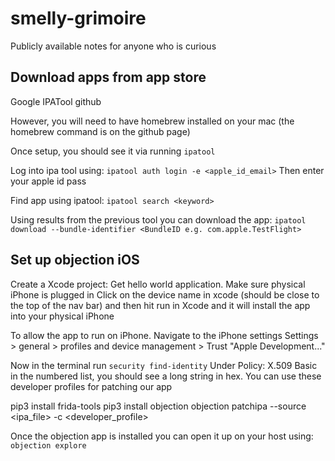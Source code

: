 # smelly-grimoire
Publicly available notes for anyone who is curious


## Download apps from app store
Google IPATool github

However, you will need to have homebrew installed on your mac (the homebrew command is on the github page)

Once setup, you should see it via running `ipatool`

Log into ipa tool using:
`ipatool auth login -e <apple_id_email>`
Then enter your apple id pass

Find app using ipatool:
`ipatool search <keyword>`

Using results from the previous tool you can download the app:
`ipatool download --bundle-identifier <BundleID e.g. com.apple.TestFlight>`

## Set up objection iOS

Create a Xcode project:
Get hello world application. 
Make sure physical iPhone is plugged in
Click on the device name in xcode (should be close to the top of the nav bar) and then hit run in Xcode and it will install the app into your physical iPhone

To allow the app to run on iPhone. Navigate to the iPhone settings
Settings > general > profiles and device management > Trust "Apple Development..."

Now in the terminal run `security find-identity`
Under Policy: X.509 Basic in the numbered list, you should see a long string in hex. You can use these developer profiles for patching our app

pip3 install frida-tools
pip3 install objection
objection patchipa --source <ipa_file>  -c <developer_profile>

Once the objection app is installed you can open it up on your host using:
`objection explore`

